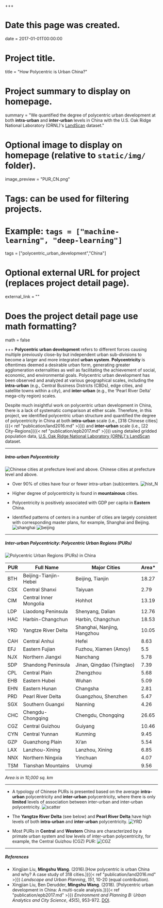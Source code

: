 +++
# Date this page was created.
date = 2017-01-01T00:00:00

# Project title.
title = "How Polycentric is Urban China?"

# Project summary to display on homepage.
summary = "We quantified the degree of polycentric urban development at both **intra-urban** and **inter-urban** levels in China with the U.S. Oak Ridge National Laboratory (ORNL)'s [LandScan](https://landscan.ornl.gov/) dataset."

# Optional image to display on homepage (relative to `static/img/` folder).
image_preview = "PUR_CN.png"

# Tags: can be used for filtering projects.
# Example: `tags = ["machine-learning", "deep-learning"]`

tags = ["polycentric_urban_development","China"]

# Optional external URL for project (replaces project detail page).
external_link = ""

# Does the project detail page use math formatting?
math = false

+++
**Polycentric urban development** refers to different forces causing multiple previously close-by but independent urban sub-divisions to become a larger and more integrated **urban system**. **Polycentricity** is oftentimes deemed a desirable urban form, generating greater agglomeration externalities as well as facilitating the achievement of social, economic, and environmental goals. Polycentric urban development has been observed and analyzed at various geographical scales, including the **intra-urban** (e.g., Central Business Districts (CBDs), edge cities, and satellite towns within a city), and **inter-urban** (e.g., the ‘Pearl River Delta’ mega-city region) scales.

Despite much insightful work on polycentric urban development in China, there is a lack of systematic comparison at either scale. Therefore, in this project, we identified polycentric urban structure and quantified the degree of polycentricity in China at both **intra-urban** scale (i.e., [318 Chinese cities]({{< ref "publication/land2016.md" >}})) and **inter-urban** scale (i.e., [22 City-Regions]({{< ref "publication/epb2017.md" >}})) using detailed gridded population data, [U.S. Oak Ridge National Laboratory (ORNL)'s LandScan](https://landscan.ornl.gov/) dataset.

***

##### Intra-urban Polycentricity
![Chinese cities at prefecture level and above.](/img/LAND2016.jpg)
Chinese cities at prefecture level and above.

- Over 90% of cities have four or fewer intra-urban (sub)centers.
![hist_N](/img/land2016_N.png)

- Higher degree of polycentricity is found in **mountainous** cities.

- Polycentricity is positively associated with GDP per capita in **Eastern** China.

- Identified patterns of centers in a number of cities are largely consistent with corresponding master plans, for example, Shanghai and Beijing.
![shanghai](/img/land2016_sh.png)
![beijing](/img/land2016_bj.png)

***

##### Inter-urban Polycentricity: Polycentric Urban Regions (PURs)
![Polycentric Urban Regions (PURs) in China](/img/PUR_CN.png)

PUR|Full Name|Major Cities|Area*
---|---------|------------|----
BTH|Beijing-Tianjin-Hebei|Beijing, Tianjin|18.27
CSX|Central Shanxi|Taiyuan|2.79
CIM|Central Inner Mongolia|Hohhot|13.19
LDP|Liaodong Peninsula|Shenyang, Dalian|12.76
HAC|Harbin-Changchun|Harbin, Changchun|18.53
YRD|Yangtze River Delta|Shanghai, Nanjing, Hangzhou|10.05
CAH|Central Anhui|Hefei|8.63
EFJ|Eastern Fujian|Fuzhou, Xiamen (Amoy)|5.5
NJX|Northern Jiangxi|Nanchang|5.78
SDP|Shandong Peninsula|Jinan, Qingdao (Tsingtao)|7.39
CPL|Central Plain|Zhengzhou|5.68
EHB|Eastern Hubei|Wuhan|5.09
EHN|Eastern Hunan|Changsha|2.81
PRD|Pearl River Delta|Guangzhou, Shenzhen|5.47
SGX|Southern Guangxi|Nanning|4.26
CHC|Chengdu-Chongqing|Chengdu, Chongqing|26.65
CGZ|Central Guizhou|Guiyang|10.46
CYN|Central Yunnan|Kunming|9.45
GZP|Guanzhong Plain|Xi’an|5.54
LAX|Lanzhou-Xining|Lanzhou, Xining|6.85
NNX|Northern Ningxia|Yinchuan|4.07
TSM|Tianshan Mountains|Urumqi|9.56
*Area is in 10,000 sq. km*

***

- A typology of Chinese PURs is presented based on the average **intra-urban** polycentricity and **inter-urban** polycentricity, where there is only **limited** levels of association between inter-urban and inter-urban polycentricity.
![scatter](/img/epb2017_scatter.png)


- The **Yangtze River Delta** (see below) and **Pearl River Delta** have high levels of both **intra-urban** and **inter-urban** polycentricity.
![YRD](/img/epb2017_yrd.png)


- Most PURs in **Central** and **Western** China are characterized by a
primate urban system and low levels of inter-urban polycentricity, for example, the Central Guizhou (CGZ) PUR:
![CGZ](/img/epb2017_cgz.png)

***

##### References
- Xingjian Liu, **Mingshu Wang**. (2016).[How polycentric is urban China and why? A case study of 318 cities.]({{< ref "publication/land2016.md" >}}) *Landscape and Urban Planning*, *151*, 10-20 (equal contribution).
- Xingjian Liu, Ben Derudder, **Mingshu Wang**. (2018). [Polycentric urban development in China: A multi-scale analysis.]({{< ref "publication/epb2017.md" >}}) *Environment and Planning B: Urban Analytics and City Science*, *45*(5), 953-972. [DOI](https://doi.org/10.1177/2399808317690155).